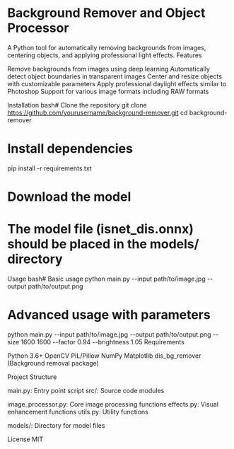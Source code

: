 # Background Remover and Object Processor
A Python tool for automatically removing backgrounds from images, centering objects, and applying professional light effects.
Features

Remove backgrounds from images using deep learning
Automatically detect object boundaries in transparent images
Center and resize objects with customizable parameters
Apply professional daylight effects similar to Photoshop
Support for various image formats including RAW formats

Installation
bash# Clone the repository
git clone https://github.com/yourusername/background-remover.git
cd background-remover

# Install dependencies
pip install -r requirements.txt

# Download the model
# The model file (isnet_dis.onnx) should be placed in the models/ directory
Usage
bash# Basic usage
python main.py --input path/to/image.jpg --output path/to/output.png

# Advanced usage with parameters
python main.py --input path/to/image.jpg --output path/to/output.png --size 1600 1600 --factor 0.94 --brightness 1.05
Requirements

Python 3.6+
OpenCV
PIL/Pillow
NumPy
Matplotlib
dis_bg_remover (Background removal package)

Project Structure

main.py: Entry point script
src/: Source code modules

image_processor.py: Core image processing functions
effects.py: Visual enhancement functions
utils.py: Utility functions


models/: Directory for model files

License
MIT
